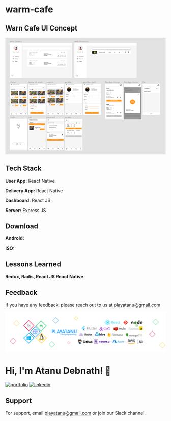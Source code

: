 # warm-cafe
## Warn Cafe UI Concept

![App Screenshot](https://raw.githubusercontent.com/playatanu/warm-cafe/master/warm-cafe-ui.png)

## Tech Stack

**User App:** React Native

**Delivery App:** React Native

**Dashboard:** React JS

**Server:** Express JS

  
## Download

**Android:** 

**ISO:** 
## Lessons Learned
**Redux, Radis, React JS React Native**


  
## Feedback

If you have any feedback, please reach out to us at playatanu@gmail.com

  
![Logo](https://github.com/playatanu/playatanu/raw/main/playatanu.png?raw=true)

    
# Hi, I'm Atanu Debnath! 👋

  

[![portfolio](https://img.shields.io/badge/my_portfolio-000?style=for-the-badge&logo=ko-fi&logoColor=white)](https://playatanu.github.io/)
[![linkedin](https://img.shields.io/badge/linkedin-0A66C2?style=for-the-badge&logo=linkedin&logoColor=white)](https://www.linkedin.com/playatanu)


  
## Support

For support, email playatanu@gmail.com or join our Slack channel.

